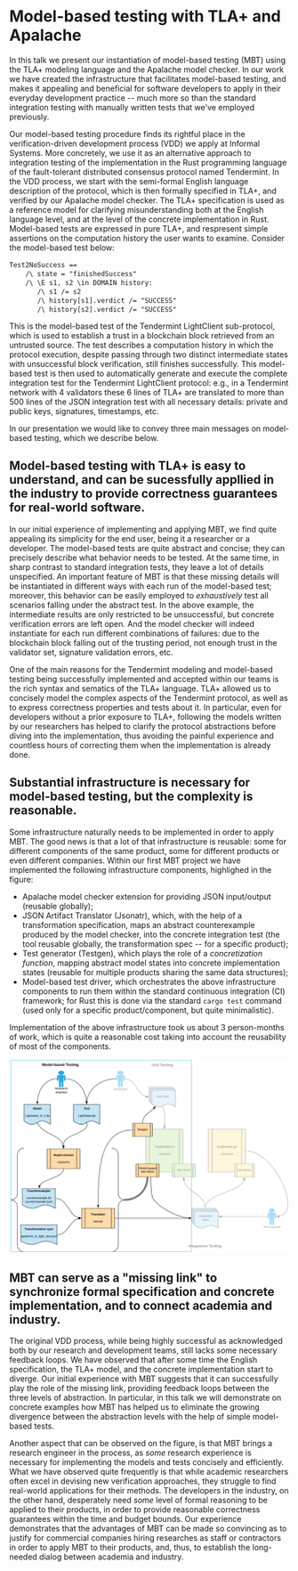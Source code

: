 # Model-based testing with TLA+ and Apalache

In this talk we present our instantiation of model-based testing (MBT) using the TLA+ modeling language and the Apalache model checker. In our work we have created the infrastructure that facilitates model-based testing, and makes it appealing and beneficial for software developers to apply in their everyday development practice -- much more so than the standard integration testing with manually written tests that we've employed previously.

Our model-based testing procedure finds its rightful place in the verification-driven development process (VDD) we apply at Informal Systems. More concretely, we use it as an alternative approach to integration testing of the implementation in the Rust programming language of the fault-tolerant distributed consensus protocol named Tendermint. In the VDD process, we start with the semi-formal English language description of the protocol, which is then formally specified in TLA+, and verified by our Apalache model checker. The TLA+ specification is used as a reference model for clarifying misunderstanding both at the English language level, and at the level of the concrete implementation in Rust. Model-based tests are expressed in pure TLA+, and respresent simple assertions on the computation history the user wants to examine. Consider the model-based test below:

```tla+
Test2NoSuccess ==
    /\ state = "finishedSuccess"
    /\ \E s1, s2 \in DOMAIN history:
       /\ s1 /= s2
       /\ history[s1].verdict /= "SUCCESS"
       /\ history[s2].verdict /= "SUCCESS"

```

This is the model-based test of the Tendermint LightClient sub-protocol, which is used to establish a trust in a blockchain block retrieved from an untrusted source. The test describes a computation history in which the protocol execution, despite passing through two distinct intermediate states with unsuccessful block verification, still finishes successfully. This model-based test is then used to automatically generate and execute the complete integration test for the Tendermint LightClient protocol: e.g., in a Tendermint network with 4 validators these 6 lines of TLA+ are translated to more than 500 lines of the JSON integration test with all necessary details: private and public keys, signatures, timestamps, etc.

In our presentation we would like to convey three main messages on model-based testing, which we describe below.

## Model-based testing with TLA+ is easy to understand, and can be sucessfully appllied in the industry to provide correctness guarantees for real-world software.

In our initial experience of implementing and applying MBT, we find quite appealing its simplicity for the end user, being it a researcher or a developer. The model-based tests are quite abstract and concise; they can precisely describe what behavior needs to be tested. At the same time, in sharp contrast to standard integration tests, they leave a lot of details unspecified. An important feature of MBT is that these missing details will be instantiated in different ways with each run of the model-based test; moreover, this behavior can be easily employed to _exhaustively_ test all scenarios falling under the abstract test. In the above example, the intermediate results are only restricted to be unsuccessful, but concrete verification errors are left open. And the model checker will indeed instantiate for each run different combinations of failures: due to the blockchain block falling out of the trusting period, not enough trust in the validator set, signature validation errors, etc.

One of the main reasons for the Tendermint modeling and model-based testing being successfully implemented and accepted within our teams is the rich syntax and sematics of the TLA+ language. TLA+ allowed us to concisely model the complex aspects of the Tendermint protocol, as well as to express correctness properties and tests about it. In particular, even for developers without a prior exposure to TLA+, following the models written by our researchers has helped to clarify the protocol abstractions before diving into the implementation, thus avoiding the painful experience and countless hours of correcting them when the implementation is already done.


## Substantial infrastructure is necessary for model-based testing, but the complexity is reasonable.

Some infrastructure naturally needs to be implemented in order to apply MBT. The good news is that a lot of that infrastructure is reusable: some for different components of the same product, some for different products or even different companies. Within our first MBT project we have implemented the following infrastructure components, highlighed in the figure:

* Apalache model checker extension for providing JSON input/output (reusable globally);
* JSON Artifact Translator (Jsonatr),  which, with the help of a transformation specification, maps an abstract counterexample produced by the model checker, into the concrete integration test (the tool reusable globally, the transformation spec -- for a specific product);
* Test generator (Testgen), which plays the role of a _concretization function_, mapping abstract model states into concrete implementation states (reusable for multiple products sharing the same data structures);
* Model-based test driver, which orchestrates the above infrastructure components to run them within the standard continuous integration (CI) framework; for Rust this is done via the standard `cargo test` command (used only for a specific product/component, but quite minimalistic).

Implementation of the above infrastructure took us about 3 person-months of work, which is quite a reasonable cost taking into account the reusability of most of the components.

![Model-based testing of the Tendermint Light Client](LightClientMBT.png) 


## MBT can serve as a "missing link" to synchronize formal specification and concrete implementation, and to connect academia and industry.


The original VDD process, while being highly successful as acknowledged both by our research and development teams, still lacks some necessary feedback loops. We have observed that after some time the English specification, the TLA+ model, and the concrete implementation start to diverge. Our initial experience with MBT suggests that it can successfully play the role of the missing link, providing feedback loops between the three levels of abstraction. In particular, in this talk we will demonstrate on concrete examples how MBT has helped us to eliminate the growing divergence between the abstraction levels with the help of simple model-based tests.

Another aspect that can be observed on the figure, is that MBT brings a research engineer in the process, as _some_ research experience is necessary for implementing the models and tests concisely and efficiently. What we have observed quite frequently is that while academic researchers often excel in devising new verification approaches, they struggle to find real-world applications for their methods. The developers in the industry, on the other hand, desperately need _some_ level of formal reasoning to be applied to their products, in order to provide reasonable correctness guarantees within the time and budget bounds. Our experience demonstrates that the advantages of MBT can be made so convincing as to justify for commercial companies hiring researches as staff or contractors in order to apply MBT to their products, and, thus, to establish the long-needed dialog between academia and industry.



